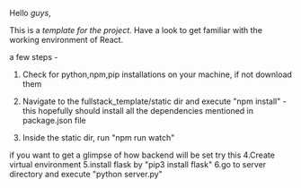 Hello *guys*,

This is a *template for the project*.
Have a look to get familiar with the working environment of React.

a few steps - 

1. Check for python,npm,pip installations on your machine, if not download them

2. Navigate to the fullstack_template/static dir and execute "npm install" - this hopefully should install all the dependencies mentioned in package.json file

3. Inside the static dir, run "npm run watch"

if you want to get a glimpse of how backend will be set try this
4.Create virtual environment
5.install flask by "pip3 install flask"
6.go to server directory and execute "python server.py"
